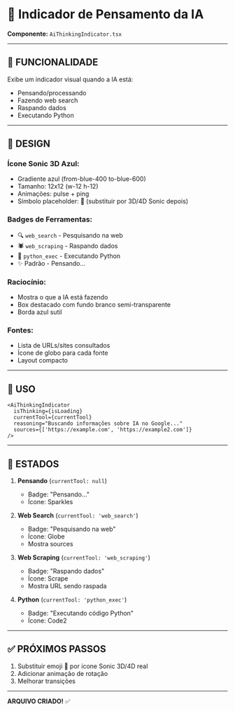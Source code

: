 # 🦔 Indicador de Pensamento da IA

**Componente:** `AiThinkingIndicator.tsx`

---

## 🎯 FUNCIONALIDADE

Exibe um indicador visual quando a IA está:
- Pensando/processando
- Fazendo web search
- Raspando dados
- Executando Python

---

## 🎨 DESIGN

### **Ícone Sonic 3D Azul:**
- Gradiente azul (from-blue-400 to-blue-600)
- Tamanho: 12x12 (w-12 h-12)
- Animações: pulse + ping
- Símbolo placeholder: 🦔 (substituir por 3D/4D Sonic depois)

### **Badges de Ferramentas:**
- 🔍 `web_search` - Pesquisando na web
- 🕷️ `web_scraping` - Raspando dados
- 🐍 `python_exec` - Executando Python
- ✨ Padrão - Pensando...

### **Raciocínio:**
- Mostra o que a IA está fazendo
- Box destacado com fundo branco semi-transparente
- Borda azul sutil

### **Fontes:**
- Lista de URLs/sites consultados
- Ícone de globo para cada fonte
- Layout compacto

---

## 📝 USO

```tsx
<AiThinkingIndicator 
  isThinking={isLoading}
  currentTool={currentTool}
  reasoning="Buscando informações sobre IA no Google..."
  sources={['https://example.com', 'https://example2.com']}
/>
```

---

## 🔄 ESTADOS

1. **Pensando** (`currentTool: null`)
   - Badge: "Pensando..."
   - Ícone: Sparkles

2. **Web Search** (`currentTool: 'web_search'`)
   - Badge: "Pesquisando na web"
   - Ícone: Globe
   - Mostra sources

3. **Web Scraping** (`currentTool: 'web_scraping'`)
   - Badge: "Raspando dados"
   - Ícone: Scrape
   - Mostra URL sendo raspada

4. **Python** (`currentTool: 'python_exec'`)
   - Badge: "Executando código Python"
   - Ícone: Code2

---

## ✅ PRÓXIMOS PASSOS

1. Substituir emoji 🦔 por ícone Sonic 3D/4D real
2. Adicionar animação de rotação
3. Melhorar transições

---

**ARQUIVO CRIADO!** ✅

